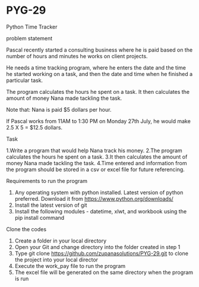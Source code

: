 # PYG-29
Python Time Tracker

problem statement

Pascal recently started a consulting business where he is paid based on the number of hours and minutes he works on client projects.

He needs a time tracking program, where he enters the date and the time he started working on a task, and then the date and time when he finished a particular task. 

The program calculates the hours he spent on a task. It then calculates the amount of money Nana made tackling the task. 

Note that: Nana is paid $5 dollars per hour.

If Pascal works from 11AM to 1:30 PM on Monday 27th July, he would make 2.5 X 5 = $12.5 dollars.



Task

1.Write a program that would help Nana track his money.
2.The program calculates the hours he spent on a task.
3.It then calculates the amount of money Nana made tackling the task. 
4.Time entered and information from the program should be stored in a csv or excel file for future referencing.



Requirements to run the program
1. Any operating system with python installed. Latest version of python preferred. Download it from https://www.python.org/downloads/
2. Install the latest version of git
2. Install the following modules - datetime, xlwt, and workbook using the pip install command

Clone the codes
1. Create a folder in your local directory
2. Open your Git and change directory into the folder created in step 1
3. Type git clone https://github.com/zupanasolutions/PYG-29.git to clone the project into your local director
4. Execute the work_pay file to run the program
5. The excel file will be generated on the same directory when the program is run

